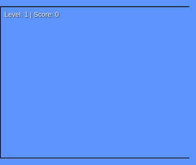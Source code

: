 <!DOCTYPE html>
<html lang="en">
<head>
<meta charset="UTF-8" />
<title>Side-Scrolling Mario Style Game</title>
<style>
  html, body {
    margin:0; padding:0; background:#5c94fc; height:100%;
    overflow:hidden;
    user-select:none;
    font-family: Arial, sans-serif;
  }
  #game {
    position: relative;
    width: 1000px;  /* viewport width */
    height: 400px;
    margin: 20px auto;
    border: 2px solid black;
    background: #5c94fc;
    overflow: hidden;
  }
  #viewport {
    position: absolute;
    top: 0; left: 0; height: 100%;
    width: 100000px; /* very wide container */
    will-change: transform;
  }
  #player {
    position: absolute;
    width: 40px;
    height: 60px;
    bottom: 0;
    background: url('https://i.imgur.com/4Pm6nXh.png') no-repeat center bottom;
    background-size: contain;
    image-rendering: pixelated;
    z-index: 20;
  }
  .platform {
    position: absolute;
    width: 50px;
    height: 50px;
    background: url('https://i.imgur.com/UvZ9IiX.png') no-repeat center;
    background-size: contain;
    image-rendering: pixelated;
  }
  .coin {
    position: absolute;
    width: 30px;
    height: 30px;
    background: url('https://i.imgur.com/dXzXhZR.png') no-repeat center;
    background-size: contain;
    image-rendering: pixelated;
    pointer-events: none;
    z-index: 15;
  }
  .enemy {
    position: absolute;
    width: 40px;
    height: 40px;
    background: url('https://i.imgur.com/b3bNEkH.png') no-repeat center bottom;
    background-size: contain;
    image-rendering: pixelated;
    z-index: 18;
  }
  #hud {
    position: absolute;
    top: 10px;
    left: 10px;
    color: white;
    font-size: 18px;
    text-shadow: 1px 1px 2px black;
    user-select: none;
    z-index: 30;
  }
  #message {
    position: absolute;
    top: 50%;
    left: 50%;
    transform: translate(-50%, -50%);
    color: yellow;
    font-size: 32px;
    font-weight: bold;
    text-shadow: 2px 2px 5px black;
    display: none;
    z-index: 40;
    user-select: none;
  }
</style>
</head>
<body>
  <div id="game">
    <div id="hud">Level: 1 | Score: 0</div>
    <div id="message">Game Over! Press R to Restart</div>
    <div id="viewport"></div>
    <div id="player"></div>
  </div>

<script>
(() => {
  const game = document.getElementById('game');
  const viewport = document.getElementById('viewport');
  const player = document.getElementById('player');
  const hud = document.getElementById('hud');
  const message = document.getElementById('message');

  const gravity = 0.6;
  const jumpStrength = 15;
  const moveSpeed = 5;
  const blockSize = 50;

  let keys = {};
  let currentLevel = 0;
  let score = 0;
  let gameOver = false;

  // Levels definition
  const levels = [
    { // Level 1
      platforms: [
        { x: 0, y: 350, widthBlocks: 60 },
        { x: 10, y: 280, widthBlocks: 5 },
        { x: 20, y: 220, widthBlocks: 3 },
        { x: 30, y: 270, widthBlocks: 4 },
        { x: 45, y: 230, widthBlocks: 3 }
      ],
      coins: [
        { x: 12 * blockSize + 10, y: 240 },
        { x: 21 * blockSize + 10, y: 180 },
        { x: 31 * blockSize + 10, y: 230 },
        { x: 46 * blockSize + 10, y: 190 },
        { x: 50 * blockSize + 10, y: 320 }
      ],
      enemies: [
        { xStart: 15 * blockSize, xEnd: 20 * blockSize, y: 300, speed: 2 },
        { xStart: 35 * blockSize, xEnd: 39 * blockSize, y: 320, speed: 3 }
      ]
    },
    { // Level 2
      platforms: [
        { x: 0, y: 350, widthBlocks: 60 },
        { x: 5, y: 310, widthBlocks: 6 },
        { x: 15, y: 260, widthBlocks: 4 },
        { x: 25, y: 220, widthBlocks: 5 },
        { x: 40, y: 280, widthBlocks: 4 },
        { x: 50, y: 240, widthBlocks: 3 }
      ],
      coins: [
        { x: 6 * blockSize + 10, y: 270 },
        { x: 16 * blockSize + 10, y: 210 },
        { x: 26 * blockSize + 10, y: 170 },
        { x: 41 * blockSize + 10, y: 240 },
        { x: 51 * blockSize + 10, y: 200 }
      ],
      enemies: [
        { xStart: 10 * blockSize, xEnd: 15 * blockSize, y: 330, speed: 2.5 },
        { xStart: 45 * blockSize, xEnd: 49 * blockSize, y: 310, speed: 3 }
      ]
    },
    { // Level 3
      platforms: [
        { x: 0, y: 350, widthBlocks: 60 },
        { x: 8, y: 320, widthBlocks: 5 },
        { x: 18, y: 280, widthBlocks: 5 },
        { x: 28, y: 240, widthBlocks: 4 },
        { x: 38, y: 200, widthBlocks: 4 },
        { x: 48, y: 160, widthBlocks: 3 }
      ],
      coins: [
        { x: 9 * blockSize + 10, y: 280 },
        { x: 19 * blockSize + 10, y: 240 },
        { x: 29 * blockSize + 10, y: 200 },
        { x: 39 * blockSize + 10, y: 160 },
        { x: 49 * blockSize + 10, y: 120 }
      ],
      enemies: [
        { xStart: 15 * blockSize, xEnd: 20 * blockSize, y: 330, speed: 3 },
        { xStart: 35 * blockSize, xEnd: 40 * blockSize, y: 300, speed: 2 }
      ]
    }
  ];

  const levelWidthPx = 60 * blockSize;

  let playerState = {
    x: 100,
    y: 0,
    width: 40,
    height: 60,
    velX: 0,
    velY: 0,
    onGround: false
  };

  let platformElements = [];
  let platformRects = [];

  let coinElements = [];
  let coins = [];

  let enemyElements = [];
  let enemies = [];

  function createPlatforms(levelPlatforms) {
    platformElements.forEach(el => viewport.removeChild(el));
    platformElements = [];
    platformRects = [];

    for (let plat of levelPlatforms) {
      for (let i = 0; i < plat.widthBlocks; i++) {
        const block = document.createElement('div');
        block.className = 'platform';
        block.style.left = (plat.x * blockSize + i * blockSize) + 'px';
        block.style.top = plat.y + 'px';
        viewport.appendChild(block);
        platformElements.push(block);

        platformRects.push({
          x: plat.x * blockSize + i * blockSize,
          y: plat.y,
          width: blockSize,
          height: blockSize
        });
      }
    }
  }

  function createCoins(levelCoins) {
    coinElements.for

